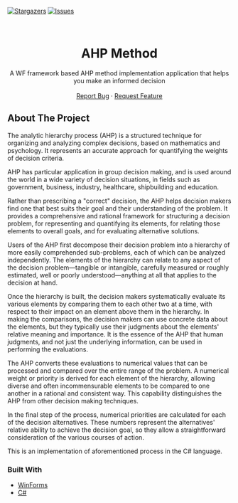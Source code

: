 
[![Stargazers][stars-shield]][stars-url]
[![Issues][issues-shield]][issues-url]

<br />
<p align="center">
  <a href="https://github.com/Quiirex/AHP-Method">
  </a>

  <h1 align="center">AHP Method</h1>

  <p align="center">
    A WF framework based AHP method implementation application that helps you make an informed decision
  <br/>
  <br/>
    <a href="https://github.com/Quiirex/AHP-Method/issues">Report Bug</a>
    ·
    <a href="https://github.com/Quiirex/AHP-Method/issues">Request Feature</a>
  </p>
</p>

<!-- ABOUT THE PROJECT -->
## About The Project

The analytic hierarchy process (AHP) is a structured technique for organizing and analyzing complex decisions, based on mathematics and psychology. It represents an accurate approach for quantifying the weights of decision criteria.

AHP has particular application in group decision making, and is used around the world in a wide variety of decision situations, in fields such as government, business, industry, healthcare, shipbuilding and education.

Rather than prescribing a "correct" decision, the AHP helps decision makers find one that best suits their goal and their understanding of the problem. It provides a comprehensive and rational framework for structuring a decision problem, for representing and quantifying its elements, for relating those elements to overall goals, and for evaluating alternative solutions.

Users of the AHP first decompose their decision problem into a hierarchy of more easily comprehended sub-problems, each of which can be analyzed independently. The elements of the hierarchy can relate to any aspect of the decision problem—tangible or intangible, carefully measured or roughly estimated, well or poorly understood—anything at all that applies to the decision at hand.

Once the hierarchy is built, the decision makers systematically evaluate its various elements by comparing them to each other two at a time, with respect to their impact on an element above them in the hierarchy. In making the comparisons, the decision makers can use concrete data about the elements, but they typically use their judgments about the elements' relative meaning and importance. It is the essence of the AHP that human judgments, and not just the underlying information, can be used in performing the evaluations.

The AHP converts these evaluations to numerical values that can be processed and compared over the entire range of the problem. A numerical weight or priority is derived for each element of the hierarchy, allowing diverse and often incommensurable elements to be compared to one another in a rational and consistent way. This capability distinguishes the AHP from other decision making techniques.

In the final step of the process, numerical priorities are calculated for each of the decision alternatives. These numbers represent the alternatives' relative ability to achieve the decision goal, so they allow a straightforward consideration of the various courses of action.

This is an implementation of aforementioned process in the C# language.

### Built With

* [WinForms](https://docs.microsoft.com/en-us/dotnet/desktop/winforms/?view=netdesktop-5.0)
* [C#](https://docs.microsoft.com/en-us/dotnet/csharp/)


<!-- MARKDOWN LINKS & IMAGES -->
<!-- https://www.markdownguide.org/basic-syntax/#reference-style-links -->
[contributors-shield]: https://img.shields.io/github/contributors/Quiirex/AHP-Method.svg?style=for-the-badge
[contributors-url]: https://github.com/Quiirex/AHP-Method/graphs/contributors
[forks-shield]: https://img.shields.io/github/forks/Quiirex/AHP-Method.svg?style=for-the-badge
[forks-url]: https://github.com/Quiirex/AHP-Method/network/members
[stars-shield]: https://img.shields.io/github/stars/Quiirex/AHP-Method.svg?style=for-the-badge
[stars-url]: https://github.com/Quiirex/AHP-Method/stargazers
[issues-shield]: https://img.shields.io/github/issues/Quiirex/AHP-Method.svg?style=for-the-badge
[issues-url]: https://github.com/Quiirex/AHP-Method/issues
[license-shield]: https://img.shields.io/github/license/Quiirex/AHP-Method.svg?style=for-the-badge
[license-url]: https://github.com/Quiirex/AHP-Method/blob/master/LICENSE.txt
[linkedin-shield]: https://img.shields.io/badge/-LinkedIn-black.svg?style=for-the-badge&logo=linkedin&colorB=555
[linkedin-url]: https://linkedin.com/in/Quiirex
